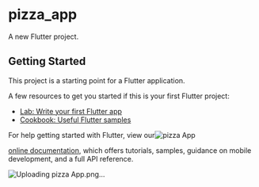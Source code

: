 # pizza_app

A new Flutter project.

## Getting Started

This project is a starting point for a Flutter application.

A few resources to get you started if this is your first Flutter project:

- [Lab: Write your first Flutter app](https://flutter.dev/docs/get-started/codelab)
- [Cookbook: Useful Flutter samples](https://flutter.dev/docs/cookbook)

For help getting started with Flutter, view our![pizza App](https://user-images.githubusercontent.com/88269367/157209067-76dfba9e-497e-4d3a-ac80-154c5828e44c.png)

[online documentation](https://flutter.dev/docs), which offers tutorials,
samples, guidance on mobile development, and a full API reference.


![Uploading pizza App.png…]()
